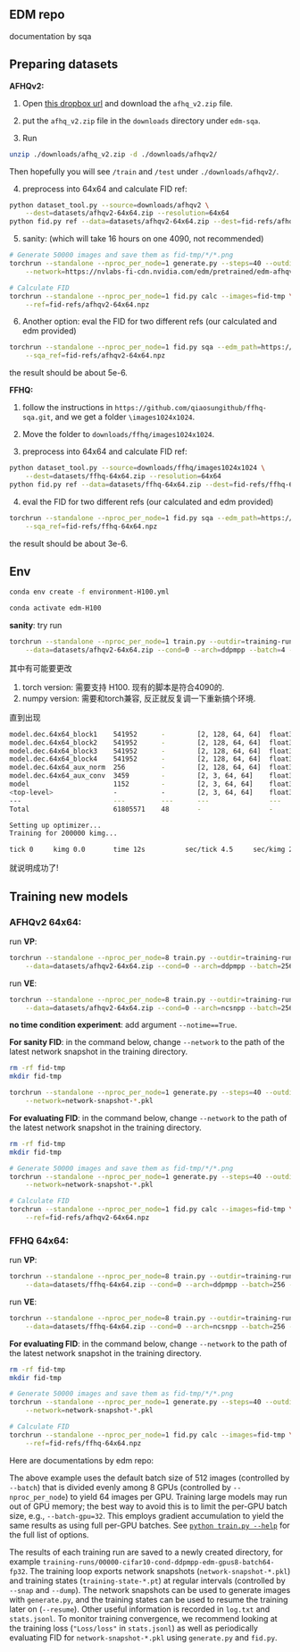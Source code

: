 ## EDM repo
documentation by sqa

## Preparing datasets

**AFHQv2:** 

1. Open [this dropbox url](https://www.dropbox.com/s/vkzjokiwof5h8w6/afhq_v2.zip?dl=0) and download the `afhq_v2.zip` file.

2. put the `afhq_v2.zip` file in the `downloads` directory under `edm-sqa`.

3. Run

```.bash
unzip ./downloads/afhq_v2.zip -d ./downloads/afhqv2/
```

Then hopefully you will see `/train` and `/test` under `./downloads/afhqv2/`.

4. preprocess into 64x64 and calculate FID ref:

```.bash
python dataset_tool.py --source=downloads/afhqv2 \
    --dest=datasets/afhqv2-64x64.zip --resolution=64x64
python fid.py ref --data=datasets/afhqv2-64x64.zip --dest=fid-refs/afhqv2-64x64.npz
```

5. sanity: (which will take 16 hours on one 4090, not recommended)

```.bash
# Generate 50000 images and save them as fid-tmp/*/*.png
torchrun --standalone --nproc_per_node=1 generate.py --steps=40 --outdir=fid-tmp --seeds=0-49999 --subdirs \
    --network=https://nvlabs-fi-cdn.nvidia.com/edm/pretrained/edm-afhqv2-64x64-uncond-vp.pkl

# Calculate FID
torchrun --standalone --nproc_per_node=1 fid.py calc --images=fid-tmp \
    --ref=fid-refs/afhqv2-64x64.npz
```

6. Another option: eval the FID for two different refs (our calculated and edm provided)

```.bash
torchrun --standalone --nproc_per_node=1 fid.py sqa --edm_path=https://nvlabs-fi-cdn.nvidia.com/edm/fid-refs/afhqv2-64x64.npz \
    --sqa_ref=fid-refs/afhqv2-64x64.npz
```

the result should be about 5e-6.

**FFHQ:** 

1. follow the instructions in `https://github.com/qiaosungithub/ffhq-sqa.git`, and we get a folder `\images1024x1024`.

2. Move the folder to `downloads/ffhq/images1024x1024`.

3. preprocess into 64x64 and calculate FID ref:

```.bash
python dataset_tool.py --source=downloads/ffhq/images1024x1024 \
    --dest=datasets/ffhq-64x64.zip --resolution=64x64
python fid.py ref --data=datasets/ffhq-64x64.zip --dest=fid-refs/ffhq-64x64.npz
```

4. eval the FID for two different refs (our calculated and edm provided)

```.bash
torchrun --standalone --nproc_per_node=1 fid.py sqa --edm_path=https://nvlabs-fi-cdn.nvidia.com/edm/fid-refs/ffhq-64x64.npz \
    --sqa_ref=fid-refs/ffhq-64x64.npz
```

the result should be about 3e-6.

## Env

```.bash
conda env create -f environment-H100.yml

conda activate edm-H100
```

__sanity__: try run

```.bash
torchrun --standalone --nproc_per_node=1 train.py --outdir=training-runs \
    --data=datasets/afhqv2-64x64.zip --cond=0 --arch=ddpmpp --batch=4 --cres=1,2,2,2 --lr=2e-4 --dropout=0.25 --augment=0.15 --tick=1
```

其中有可能要更改
1. torch version: 需要支持 H100. 现有的脚本是符合4090的.
2. numpy version: 需要和torch兼容, 反正就反复调一下重新搞个环境.

直到出现
```.bash
model.dec.64x64_block1    541952      -        [2, 128, 64, 64]  float32 
model.dec.64x64_block2    541952      -        [2, 128, 64, 64]  float32 
model.dec.64x64_block3    541952      -        [2, 128, 64, 64]  float32 
model.dec.64x64_block4    541952      -        [2, 128, 64, 64]  float32 
model.dec.64x64_aux_norm  256         -        [2, 128, 64, 64]  float32 
model.dec.64x64_aux_conv  3459        -        [2, 3, 64, 64]    float32 
model                     1152        -        [2, 3, 64, 64]    float32 
<top-level>               -           -        [2, 3, 64, 64]    float32 
---                       ---         ---      ---               ---     
Total                     61805571    48       -                 -       

Setting up optimizer...
Training for 200000 kimg...

tick 0     kimg 0.0       time 12s          sec/tick 4.5     sec/kimg 2272.16 maintenance 7.4    cpumem 3.05   gpumem 9.34   reserved 12.68
```
就说明成功了!

## Training new models

### AFHQv2 64x64:

run **VP**:

```.bash
torchrun --standalone --nproc_per_node=8 train.py --outdir=training-runs \
    --data=datasets/afhqv2-64x64.zip --cond=0 --arch=ddpmpp --batch=256 --cres=1,2,2,2 --lr=2e-4 --dropout=0.25 --augment=0.15
```

run **VE**:

```.bash
torchrun --standalone --nproc_per_node=8 train.py --outdir=training-runs \
    --data=datasets/afhqv2-64x64.zip --cond=0 --arch=ncsnpp --batch=256 --cres=1,2,2,2 --lr=2e-4 --dropout=0.25 --augment=0.15
```

__no time condition experiment__: add argument `--notime==True`.

__For sanity FID__: in the command below, change `--network` to the path of the latest network snapshot in the training directory.

```.bash
rm -rf fid-tmp
mkdir fid-tmp

torchrun --standalone --nproc_per_node=1 generate.py --steps=40 --outdir=fid-tmp --seeds=0-9 --subdirs \
    --network=network-snapshot-*.pkl
```

__For evaluating FID__: in the command below, change `--network` to the path of the latest network snapshot in the training directory.

```.bash
rm -rf fid-tmp
mkdir fid-tmp

# Generate 50000 images and save them as fid-tmp/*/*.png
torchrun --standalone --nproc_per_node=1 generate.py --steps=40 --outdir=fid-tmp --seeds=0-49999 --subdirs \
    --network=network-snapshot-*.pkl

# Calculate FID
torchrun --standalone --nproc_per_node=1 fid.py calc --images=fid-tmp \
    --ref=fid-refs/afhqv2-64x64.npz
```

### FFHQ 64x64:

run **VP**:

```.bash
torchrun --standalone --nproc_per_node=8 train.py --outdir=training-runs \
    --data=datasets/ffhq-64x64.zip --cond=0 --arch=ddpmpp --batch=256 --cres=1,2,2,2 --lr=2e-4 --dropout=0.05 --augment=0.15
```

run **VE**:

```.bash
torchrun --standalone --nproc_per_node=8 train.py --outdir=training-runs \
    --data=datasets/ffhq-64x64.zip --cond=0 --arch=ncsnpp --batch=256 --cres=1,2,2,2 --lr=2e-4 --dropout=0.05 --augment=0.15
```

__For evaluating FID__: in the command below, change `--network` to the path of the latest network snapshot in the training directory.

```.bash
rm -rf fid-tmp
mkdir fid-tmp

# Generate 50000 images and save them as fid-tmp/*/*.png
torchrun --standalone --nproc_per_node=1 generate.py --steps=40 --outdir=fid-tmp --seeds=0-49999 --subdirs \
    --network=network-snapshot-*.pkl

# Calculate FID
torchrun --standalone --nproc_per_node=1 fid.py calc --images=fid-tmp \
    --ref=fid-refs/ffhq-64x64.npz
```

Here are documentations by edm repo:

The above example uses the default batch size of 512 images (controlled by `--batch`) that is divided evenly among 8 GPUs (controlled by `--nproc_per_node`) to yield 64 images per GPU. Training large models may run out of GPU memory; the best way to avoid this is to limit the per-GPU batch size, e.g., `--batch-gpu=32`. This employs gradient accumulation to yield the same results as using full per-GPU batches. See [`python train.py --help`](./docs/train-help.txt) for the full list of options.

The results of each training run are saved to a newly created directory, for example `training-runs/00000-cifar10-cond-ddpmpp-edm-gpus8-batch64-fp32`. The training loop exports network snapshots (`network-snapshot-*.pkl`) and training states (`training-state-*.pt`) at regular intervals (controlled by `--snap` and `--dump`). The network snapshots can be used to generate images with `generate.py`, and the training states can be used to resume the training later on (`--resume`). Other useful information is recorded in `log.txt` and `stats.jsonl`. To monitor training convergence, we recommend looking at the training loss (`"Loss/loss"` in `stats.jsonl`) as well as periodically evaluating FID for `network-snapshot-*.pkl` using `generate.py` and `fid.py`.
